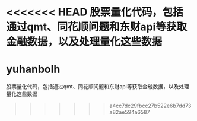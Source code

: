 <<<<<<< HEAD
股票量化代码，包括通过qmt、同花顺问题和东财api等获取金融数据，以及处理量化这些数据
=======
# yuhanbolh
股票量化代码，包括通过qmt、同花顺问题和东财api等获取金融数据，以及处理量化这些数据
>>>>>>> a4cc7dc29fbcc27b522e6b7dd73a82ae594a6587

